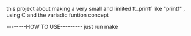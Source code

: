 this project about making a very small and limited ft_printf like "printf" , using C and the variadic funtion concept


--------HOW  TO USE---------
just run make
